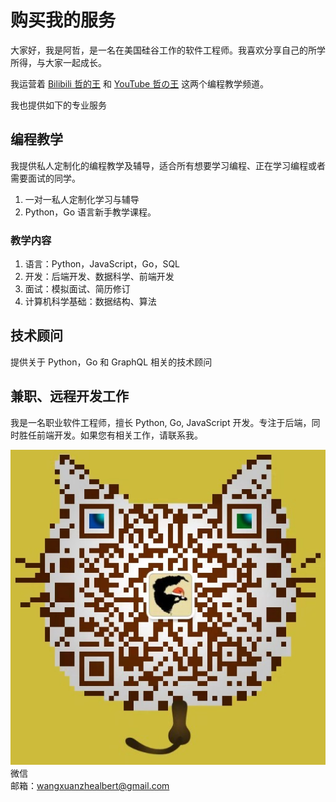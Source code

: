 # 购买我的服务

大家好，我是阿哲，是一名在美国硅谷工作的软件工程师。我喜欢分享自己的所学所得，与大家一起成长。

我运营着 [Bilibili 哲的王](http://space.bilibili.com/16696495?) 和 [YouTube 哲の王](https://www.youtube.com/channel/UCHPHGYUfAfRIvf1RT9sADLg) 这两个编程教学频道。

我也提供如下的专业服务

## 编程教学
我提供私人定制化的编程教学及辅导，适合所有想要学习编程、正在学习编程或者需要面试的同学。
1. 一对一私人定制化学习与辅导
2. Python，Go 语言新手教学课程。

### 教学内容
1. 语言：Python，JavaScript，Go，SQL
2. 开发：后端开发、数据科学、前端开发
3. 面试：模拟面试、简历修订
4. 计算机科学基础：数据结构、算法

## 技术顾问
提供关于 Python，Go 和 GraphQL 相关的技术顾问

## 兼职、远程开发工作
我是一名职业软件工程师，擅长 Python, Go, JavaScript 开发。专注于后端，同时胜任前端开发。如果您有相关工作，请联系我。

![GitHub Logo](webwxgetmsgimg.jpg)  
微信  
邮箱：wangxuanzhealbert@gmail.com
